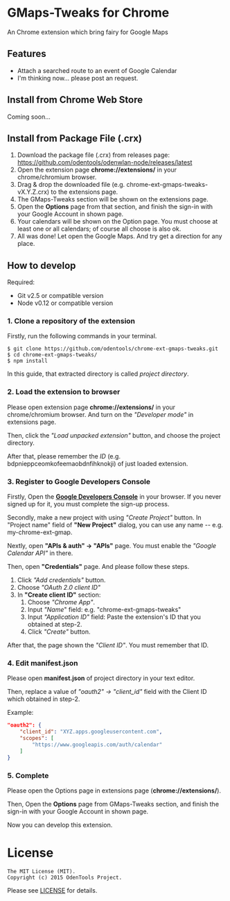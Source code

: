 # GMaps-Tweaks for Chrome

An Chrome extension which bring fairy for Google Maps

## Features

* Attach a searched route to an event of Google Calendar
* I'm thinking now... please post an request.

## Install from Chrome Web Store

Coming soon...

## Install from Package File (.crx)

1. Download the package file (.crx) from releases page: https://github.com/odentools/odenwlan-node/releases/latest
1. Open the extension page **chrome://extensions/** in your chrome/chromium browser.
1. Drag & drop the downloaded file (e.g. chrome-ext-gmaps-tweaks-vX.Y.Z.crx) to the extensions page.
1. The GMaps-Tweaks section will be shown on the extensions page.
1. Open the **Options** page from that section, and finish the sign-in with your Google Account in shown page.
1. Your calendars will be shown on the Option page. You must choose at least one or all calendars; of course all choose is also ok.
1. All was done! Let open the Google Maps. And try get a direction for any place.

## How to develop

Required:

* Git v2.5 or compatible version
* Node v0.12 or compatible version

### 1. Clone a repository of the extension

Firstly, run the following commands in your terminal.

	$ git clone https://github.com/odentools/chrome-ext-gmaps-tweaks.git
	$ cd chrome-ext-gmaps-tweaks/
	$ npm install

In this guide, that extracted directory is called *project directory*.

### 2. Load the extension to browser

Please open extension page **chrome://extensions/** in your chrome/chromium browser. And turn on the *"Developer mode"* in extensions page.

Then, click the *"Load unpacked extension"* button, and choose the project directory.

After that, please remember the *ID* (e.g.  bdpnieppceomkofeemaobdnfihknokji) of just loaded extension.

### 3. Register to Google Developers Console

Firstly, Open the **[Google Developers Console](https://console.developers.google.com/project)** in your browser.
If you never signed up for it, you must complete the sign-up process.

Secondly, make a new project with using *"Create Project"* button.
In "Project name" field of **"New Project"** dialog, you can use any name -- e.g. my-chrome-ext-gmap.

Nextly, open **"APIs & auth" -> "APIs"** page.
You must enable the *"Google Calendar API"* in there.

Then, open **"Credentials"** page.
And please follow these steps.

1. Click *"Add credentials"* button.
1. Choose *"OAuth 2.0 client ID"*
1. In **"Create client ID"** section:
	1. Choose *"Chrome App"*.
	1. Input *"Name*" field: e.g. "chrome-ext-gmaps-tweaks"
	1. Input *"Application ID"* field: Paste the extension's ID that you obtained at step-2.
	1. Click *"Create"* button.

After that, the page shown the *"Client ID"*. You must remember that ID.

### 4. Edit manifest.json

Please open **manifest.json** of project directory in your text editor.

Then, replace a value of *"oauth2" -> "client_id"* field with the Client ID which obtained in step-2.


Example:
```json
"oauth2": {
	"client_id": "XYZ.apps.googleusercontent.com",
	"scopes": [
		"https://www.googleapis.com/auth/calendar"
	]
}
```

### 5. Complete

Please open the Options page in extensions page (**chrome://extensions/**).

Then, Open the **Options** page from GMaps-Tweaks section, and finish the sign-in with your Google Account in shown page.

Now you can develop this extension.

# License

```
The MIT License (MIT).
Copyright (c) 2015 OdenTools Project.
```

Please see [LICENSE](https://github.com/odentools/chrome-ext-gmaps-tweaks/blob/master/LICENSE) for details.
